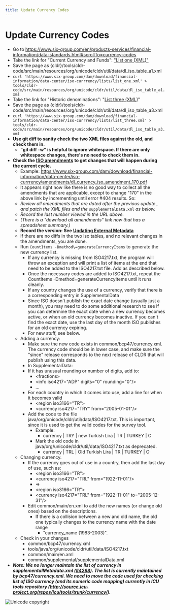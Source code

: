 ```yaml
---
title: Update Currency Codes
---
```


# Update Currency Codes

- Go to https://www.six-group.com/en/products-services/financial-information/data-standards.html#scrollTo=currency-codes
- Take the link for "Current Currency and Funds": ["List one (XML)"](https://www.six-group.com/dam/download/financial-information/data-center/iso-currrency/amendments/lists/list_one.xml)
- Save the page as {cldr}/tools/cldr\-code/src/main/resources/org/unicode/cldr/util/data/dl\_iso\_table\_a1\.xml
- ```curl 'https://www.six-group.com/dam/download/financial-information/data-center/iso-currrency/lists/list_one.xml' > tools/cldr-code/src/main/resources/org/unicode/cldr/util/data/dl_iso_table_a1.xml```
- Take the link for "Historic denominations": "[List three (XML)](https://www.six-group.com/dam/download/financial-information/data-center/iso-currrency/amendments/lists/list_three.xml)"
- Save the page as {cldr}/tools/cldr\-code/src/main/resources/org/unicode/cldr/util/data/dl\_iso\_table\_a3\.xml
- ```curl 'https://www.six-group.com/dam/download/financial-information/data-center/iso-currrency/lists/list_three.xml' > tools/cldr-code/src/main/resources/org/unicode/cldr/util/data/dl_iso_table_a3.xml```
- **Use git diff to sanity check the two XML files against the old, and check them in.**
    - **"git diff \-w" is helpful to ignore whitespace. If there are only whitespace changes, there's no need to check them in.**
- **Check the** [**ISO amendments**](https://www.six-group.com/en/products-services/financial-information/data-standards.html#scrollTo=amendments) **to get changes that will happen during the current cycle.**
    - Example: https://www.six-group.com/dam/download/financial-information/data-center/iso-currrency/amendments/dl_currency_iso_amendment_170.pdf
    - It appears right now like there is no good way to collect all the amendments that are applicable, except to change "170" in the above link by incrementing until error \#404 results. So:
    - *Review all amendments that are dated after the previous update , and patch the XML files and the* ```supplementalData.xml``` *as below.*
    - *Record the last number viewed in the URL above.*
    - *(There is a "download all amendments" link now that has a spreadsheet summary.)*
    - **Record the version: See** [**Updating External Metadata**](https://cldr.unicode.org/development/updating-codes/external-version-metadata)
    - If there are no diffs in the two iso tables, and no relevant changes in the amendments, you are done.
    - Run ```CountItems -Dmethod\=generateCurrencyItems``` to generate the new currency list.
        - If any currency is missing from ISO4217\.txt, the program will throw an exception and will print a list of items at the end that need to be added to the ISO4217\.txt file. Add as described below.
        - Once the necessary codes are added to ISO4217\.txt, repeat the CountItems \-Dmethod\=generateCurrencyItems until it runs cleanly.
        - If any country changes the use of a currency, verify that there is a corresponding entry in SupplementalData
        - Since ISO doesn't publish the exact date change (usually just a month), you may need to do some additional research to see if you can determine the exact date when a new currency becomes active, or when an old currency becomes inactive. If you can't find the exact date, use the last day of the month ISO publishes for an old currency expiring.
        - For new stuff, see below.
    - Adding a currency:
        - Make sure the new code exists in common/bcp47/currency.xml. The currency code should be in lower case, and make sure the "since" release corresponds to the next release of CLDR that will publish using this data.
        - In SupplementalData:
        - If it has unusual rounding or number of digits, add to:
            - \<fractions\>
            - \<info iso4217\="ADP" digits\="0" rounding\="0"/\>
            - ...
        - For each country in which it comes into use, add a line for when it becomes valid
            - \<region iso3166\="TR"\>
            - \<currency iso4217\="TRY" from\="2005\-01\-01"/\>
        - Add the code to the file java/org/unicode/cldr/util/data/ISO4217\.txt. This is important, since it is used to get the valid codes for the survey tool.
            - Example:
                - currency \| TRY \| new Turkish Lira \| TR \| TURKEY \| C
            - Mark the old code in java/org/unicode/cldr/util/data/ISO4217\.txt as deprecated.
                - currency \| TRL \| Old Turkish Lira \| TR \| TURKEY \| O
    - Changing currency.
        - If the currency goes out of use in a country, then add the last day of use, such as:
            - \<region iso3166\="TR"\>
            - \<currency iso4217\="TRL" from\="1922\-11\-01"/\>
            - \=\>
            - \<region iso3166\="TR"\>
            - \<currency iso4217\="TRL" from\="1922\-11\-01" to\="2005\-12\-31"/\>
        - Edit common/main/en.xml to add the new names (or change old ones) based on the descriptions.
            - If there is a collision between a new and old name, the old one typically changes to the currency name with the date range
                - "currency\_name (1983\-2003\)".
    - Check in your changes
        - common/bcp47/currency.xml
        - tools/java/org/unicode/cldr/util/data/ISO4217\.txt
        - common/main/en.xml
        - common/supplemental/supplementalData.xml
- ***Note: We no longer maintain the list of currency in supplementalMetadata.xml (***[***\#4298***](http://unicode.org/cldr/trac/ticket/4298)***). The list is currently maintained by bcp47/currency.xml. We need to move the code used for checking list of ISO currency (and its numeric code mapping) currently in ICU tools repository (http://source.icu-project.org/repos/icu/tools/trunk/currency/).***

![Unicode copyright](https://www.unicode.org/img/hb_notice.gif)